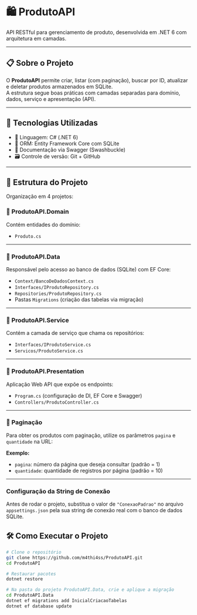 # 🛍️ ProdutoAPI

API RESTful para gerenciamento de produto, desenvolvida em .NET 6 com arquitetura em camadas.

---

## 📋 Sobre o Projeto

O **ProdutoAPI** permite criar, listar (com paginação), buscar por ID, atualizar e deletar produtos armazenados em SQLite.  
A estrutura segue boas práticas com camadas separadas para domínio, dados, serviço e apresentação (API).

---

## 🚀 Tecnologias Utilizadas

- 🧠 Linguagem: C# (.NET 6)  
- 🧰 ORM: Entity Framework Core com SQLite  
- 🧪 Documentação via Swagger (Swashbuckle)  
- 🗃️ Controle de versão: Git + GitHub  

---

## 📁 Estrutura do Projeto

Organização em 4 projetos:

### 📂 ProdutoAPI.Domain  
Contém entidades do domínio:  
- `Produto.cs`

---

### 📂 ProdutoAPI.Data  
Responsável pelo acesso ao banco de dados (SQLite) com EF Core:  
- `Context/BancoDeDadosContext.cs`  
- `Interfaces/IProdutoRepository.cs`  
- `Repositories/ProdutoRepository.cs`  
- Pastas `Migrations` (criação das tabelas via migração)

---

### 📂 ProdutoAPI.Service  
Contém a camada de serviço que chama os repositórios:  
- `Interfaces/IProdutoService.cs`  
- `Servicos/ProdutoService.cs`

---

### 📂 ProdutoAPI.Presentation  
Aplicação Web API que expõe os endpoints:  
- `Program.cs` (configuração de DI, EF Core e Swagger)  
- `Controllers/ProdutoController.cs`

---
### 🔄 Paginação

Para obter os produtos com paginação, utilize os parâmetros `pagina` e `quantidade` na URL:

**Exemplo:**
- `pagina`: número da página que deseja consultar (padrão = 1)
- `quantidade`: quantidade de registros por página (padrão = 10)
---
### Configuração da String de Conexão

Antes de rodar o projeto, substitua o valor de `"ConexaoPadrao"` no arquivo `appsettings.json` pela sua string de conexão real com o banco de dados SQLite.

## 🛠️ Como Executar o Projeto

```bash
# Clone o repositório
git clone https://github.com/m4thi4ss/ProdutoAPI.git
cd ProdutoAPI

# Restaurar pacotes
dotnet restore

# Na pasta do projeto ProdutoAPI.Data, crie e aplique a migração
cd ProdutoAPI.Data
dotnet ef migrations add InicialCriacaoTabelas
dotnet ef database update
